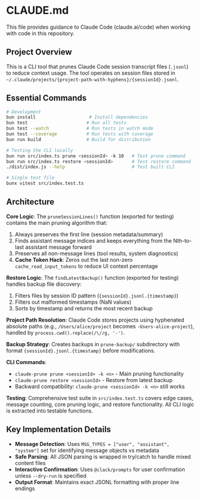 # CLAUDE.md

This file provides guidance to Claude Code (claude.ai/code) when working with code in this repository.

## Project Overview

This is a CLI tool that prunes Claude Code session transcript files (`.jsonl`) to reduce context usage. The tool operates on session files stored in `~/.claude/projects/{project-path-with-hyphens}/{sessionId}.jsonl`.

## Essential Commands

```bash
# Development
bun install                    # Install dependencies
bun test                      # Run all tests
bun test --watch              # Run tests in watch mode  
bun test --coverage           # Run tests with coverage
bun run build                 # Build for distribution

# Testing the CLI locally
bun run src/index.ts prune <sessionId> -k 10   # Test prune command
bun run src/index.ts restore <sessionId>       # Test restore command
./dist/index.js --help                         # Test built CLI

# Single test file
bunx vitest src/index.test.ts
```

## Architecture

**Core Logic**: The `pruneSessionLines()` function (exported for testing) contains the main pruning algorithm that:
1. Always preserves the first line (session metadata/summary)
2. Finds assistant message indices and keeps everything from the Nth-to-last assistant message forward
3. Preserves all non-message lines (tool results, system diagnostics)
4. **Cache Token Hack**: Zeros out the last non-zero `cache_read_input_tokens` to reduce UI context percentage

**Restore Logic**: The `findLatestBackup()` function (exported for testing) handles backup file discovery:
1. Filters files by session ID pattern (`{sessionId}.jsonl.{timestamp}`)
2. Filters out malformed timestamps (NaN values)
3. Sorts by timestamp and returns the most recent backup

**Project Path Resolution**: Claude Code stores projects using hyphenated absolute paths (e.g., `/Users/alice/project` becomes `-Users-alice-project`), handled by `process.cwd().replace(/\//g, '-')`.

**Backup Strategy**: Creates backups in `prune-backup/` subdirectory with format `{sessionId}.jsonl.{timestamp}` before modifications.

**CLI Commands**: 
- `claude-prune prune <sessionId> -k <n>` - Main pruning functionality
- `claude-prune restore <sessionId>` - Restore from latest backup
- Backward compatibility: `claude-prune <sessionId> -k <n>` still works

**Testing**: Comprehensive test suite in `src/index.test.ts` covers edge cases, message counting, core pruning logic, and restore functionality. All CLI logic is extracted into testable functions.

## Key Implementation Details

- **Message Detection**: Uses `MSG_TYPES = ["user", "assistant", "system"]` set for identifying message objects vs metadata
- **Safe Parsing**: All JSON parsing is wrapped in try/catch to handle mixed content files
- **Interactive Confirmation**: Uses `@clack/prompts` for user confirmation unless `--dry-run` is specified
- **Output Format**: Maintains exact JSONL formatting with proper line endings